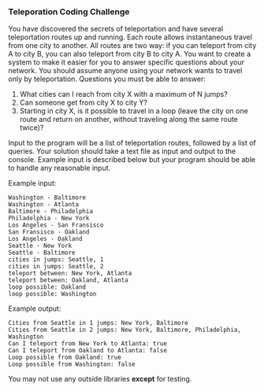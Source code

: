### Teleporation Coding Challenge

You have discovered the secrets of teleportation and have several teleportation routes up and running. Each route
allows instantaneous travel from one city to another. All routes are two way: if you can teleport from city A
to city B, you can also teleport from city B to city A. You want to create a system to make it easier for you to
answer specific questions about your network. You should assume anyone using your network wants to travel only by teleportation.
Questions you must be able to answer:
1. What cities can I reach from city X with a maximum of N jumps?
2. Can someone get from city X to city Y?
3. Starting in city X, is it possible to travel in a loop (leave the city on one route and return on another, without traveling along the same route twice)?

Input to the program will be a list of teleportation routes, followed by a list of queries. Your solution should take a 
text file as input and output to the console. Example input is described below but your program should be able to handle
 any reasonable input.

Example input:
~~~~
Washington - Baltimore
Washington - Atlanta
Baltimore - Philadelphia
Philadelphia - New York
Los Angeles - San Fransisco
San Fransisco - Oakland
Los Angeles - Oakland
Seattle - New York
Seattle - Baltimore
cities in jumps: Seattle, 1
cities in jumps: Seattle, 2
teleport between: New York, Atlanta
teleport between: Oakland, Atlanta
loop possible: Oakland
loop possible: Washington
~~~~

Example output:
~~~~
Cities from Seattle in 1 jumps: New York, Baltimore
Cities from Seattle in 2 jumps: New York, Baltimore, Philadelphia, Washington
Can I teleport from New York to Atlanta: true
Can I teleport from Oakland to Atlanta: false
Loop possible from Oakland: true
Loop possible from Washington: false
~~~~

You may not use any outside libraries **except** for testing.
